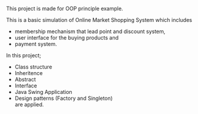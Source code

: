 This project is made for OOP principle example.

This is a basic simulation of Online Market Shopping System which includes <br /> 
  - membership mechanism that lead point and discount system, <br />
  - user interface for the buying products and <br />
  - payment system. 

In this project;
  - Class structure
  - Inheritence
  - Abstract
  - Interface
  - Java Swing Application
  - Design patterns (Factory and Singleton)  <br />
                                              are applied.
